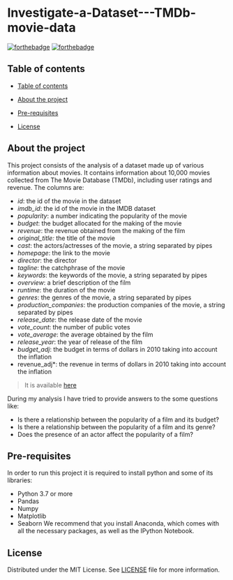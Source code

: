 # Investigate-a-Dataset---TMDb-movie-data

[![forthebadge](http://forthebadge.com/images/badges/built-with-love.svg)](http://forthebadge.com) [![forthebadge](https://forthebadge.com/images/badges/made-with-python.svg)](https://forthebadge.com)
<!-- Table of contents -->
## Table of contents

- [Table of contents](#table-of-contents)

- [About the project](#about-the-project)

- [Pre-requisites](#pre-requisites)
  
- [License](#license)

## About the project


 This project consists of the analysis of a dataset made up of various information about movies. It contains information about 10,000 movies collected from The Movie Database (TMDb), including user ratings and revenue. The columns are:
+ *id*: the id of the movie in the dataset
+ *imdb_id*: the id of the movie in the IMDB dataset
+ *popularity*: a number indicating the popularity of the movie
+ *budget*: the budget allocated for the making of the movie
+ *revenue*: the revenue obtained from the making of the film
+ *original_title:* the title of the movie
+ *cast*: the actors/actresses of the movie, a string separated by pipes
+ *homepage*: the link to the movie
+ *director*: the director
+ *tagline*: the catchphrase of the movie
+ *keywords*: the keywords of the movie, a string separated by pipes     
+ *overview*: a brief description of the film              
+ *runtime*: the duration of the movie                
+ *genres*: the genres of the movie, a string separated by pipes         
+ *production_companies*: the production companies of the movie, a string separated by pipes 
+ *release_date*: the release date of the movie            
+ *vote_count*: the number of public votes           
+ *vote_average*: the average obtained by the film          
+ *release_year*: the year of release of the film           
+ *budget_adj*: the budget in terms of dollars in 2010 taking into account the inflation
+ revenue_adj*: the revenue in terms of dollars in 2010 taking into account the inflation

> It is available [here](https://www.kaggle.com/datasets/tmdb/tmdb-movie-metadata)

During my analysis I have tried to provide answers to the some questions like:

+ Is there a relationship between the popularity of a film and its budget?
+ Is there a relationship between the popularity of a film and its genre?
+ Does the presence of an actor affect the popularity of a film?



## Pre-requisites

In order to run this project it is required to install python and some of its libraries:
- Python 3.7 or more
- Pandas 
- Numpy
- Matplotlib
- Seaborn
We recommend that you install Anaconda, which comes with all the necessary packages, as well as the IPython Notebook. 


## License
Distributed under the MIT License. See [LICENSE](./LICENSE) file for more information.



